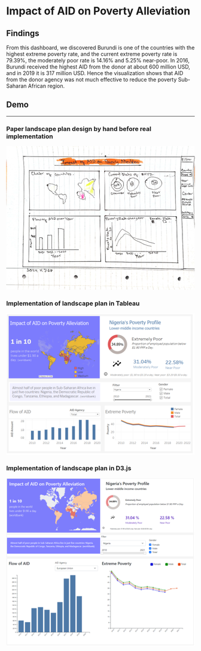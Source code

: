# Impact of AID on Poverty Alleviation

## Findings
From this dashboard, we discovered Burundi is one of the countries with the highest extreme poverty rate, and the current extreme poverty rate is 79.39%, the moderately poor rate is 14.16% and 5.25% near-poor. In 2016, Burundi received the highest AID from the donor at about 600 million USD, and in 2019 it is 317 million USD. Hence the visualization shows that AID from the donor agency was not much effective to reduce the poverty Sub-Saharan African region.

## Demo
---

### Paper landscape plan design by hand before real implementation
![Paper Landscape][PaperLandscape]

[PaperLandscape]: https://github.com/kiranshahi/Impact-of-AID-on-Poverty-Alleviation/blob/main/img/CS5803_2144420%20-%20Paper%20Landscape.jpg "Paper landscape plan design by hand before real implementation"


### Implementation of landscape plan in Tableau
![Implementation of landscape plan in Tableau][tableau]

[tableau]: https://github.com/kiranshahi/Impact-of-AID-on-Poverty-Alleviation/blob/main/img/CS5803_2144420%20-%20Tableau.png "Tableau implementation of landscape plan"


### Implementation of landscape plan in D3.js
![Implementation of landscape plan in D3.js][d3]

[d3]: https://github.com/kiranshahi/Impact-of-AID-on-Poverty-Alleviation/blob/main/img/CS5803_2144420%20-%20D3.png "Implementation of landscape plan in D3.js"

